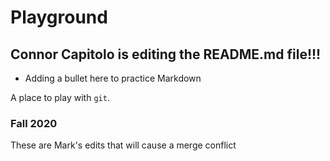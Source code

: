 # Playground

## Connor Capitolo is editing the README.md file!!!
  * Adding a bullet here to practice Markdown

A place to play with `git`.

### Fall 2020

These are Mark's edits that will cause a merge conflict
